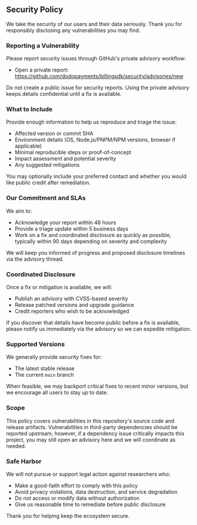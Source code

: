 ## Security Policy

We take the security of our users and their data seriously. Thank you for responsibly disclosing any vulnerabilities you may find.

### Reporting a Vulnerability

Please report security issues through GitHub's private advisory workflow:

- Open a private report: https://github.com/dodopayments/billingsdk/security/advisories/new

Do not create a public issue for security reports. Using the private advisory keeps details confidential until a fix is available.

### What to Include

Provide enough information to help us reproduce and triage the issue:

- Affected version or commit SHA
- Environment details (OS, Node.js/PNPM/NPM versions, browser if applicable)
- Minimal reproducible steps or proof-of-concept
- Impact assessment and potential severity
- Any suggested mitigations

You may optionally include your preferred contact and whether you would like public credit after remediation.

### Our Commitment and SLAs

We aim to:

- Acknowledge your report within 48 hours
- Provide a triage update within 5 business days
- Work on a fix and coordinated disclosure as quickly as possible, typically within 90 days depending on severity and complexity

We will keep you informed of progress and proposed disclosure timelines via the advisory thread.

### Coordinated Disclosure

Once a fix or mitigation is available, we will:

- Publish an advisory with CVSS-based severity
- Release patched versions and upgrade guidance
- Credit reporters who wish to be acknowledged

If you discover that details have become public before a fix is available, please notify us immediately via the advisory so we can expedite mitigation.

### Supported Versions

We generally provide security fixes for:

- The latest stable release
- The current `main` branch

When feasible, we may backport critical fixes to recent minor versions, but we encourage all users to stay up to date.

### Scope

This policy covers vulnerabilities in this repository's source code and release artifacts. Vulnerabilities in third-party dependencies should be reported upstream; however, if a dependency issue critically impacts this project, you may still open an advisory here and we will coordinate as needed.

### Safe Harbor

We will not pursue or support legal action against researchers who:

- Make a good-faith effort to comply with this policy
- Avoid privacy violations, data destruction, and service degradation
- Do not access or modify data without authorization
- Give us reasonable time to remediate before public disclosure

Thank you for helping keep the ecosystem secure.


